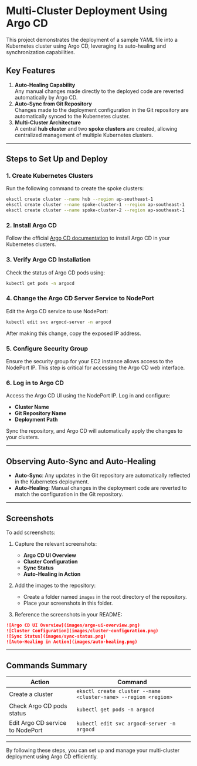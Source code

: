 
# Multi-Cluster Deployment Using Argo CD

This project demonstrates the deployment of a sample YAML file into a Kubernetes cluster using Argo CD, leveraging its auto-healing and synchronization capabilities.

## Key Features
1. **Auto-Healing Capability**  
   Any manual changes made directly to the deployed code are reverted automatically by Argo CD.  
2. **Auto-Sync from Git Repository**  
   Changes made to the deployment configuration in the Git repository are automatically synced to the Kubernetes cluster.  
3. **Multi-Cluster Architecture**  
   A central **hub cluster** and two **spoke clusters** are created, allowing centralized management of multiple Kubernetes clusters.

---

## Steps to Set Up and Deploy

### 1. Create Kubernetes Clusters
Run the following command to create the spoke clusters:
```bash
eksctl create cluster --name hub --region ap-southeast-1
eksctl create cluster --name spoke-cluster-1 --region ap-southeast-1
eksctl create cluster --name spoke-cluster-2 --region ap-southeast-1
```

### 2. Install Argo CD
Follow the official [Argo CD documentation](https://argo-cd.readthedocs.io/en/stable/) to install Argo CD in your Kubernetes clusters.

### 3. Verify Argo CD Installation
Check the status of Argo CD pods using:
```bash
kubectl get pods -n argocd
```

### 4. Change the Argo CD Server Service to NodePort
Edit the Argo CD service to use NodePort:
```bash
kubectl edit svc argocd-server -n argocd
```
After making this change, copy the exposed IP address.

### 5. Configure Security Group
Ensure the security group for your EC2 instance allows access to the NodePort IP. This step is critical for accessing the Argo CD web interface.

### 6. Log in to Argo CD
Access the Argo CD UI using the NodePort IP. Log in and configure:
- **Cluster Name**
- **Git Repository Name**
- **Deployment Path**

Sync the repository, and Argo CD will automatically apply the changes to your clusters.

---

## Observing Auto-Sync and Auto-Healing
- **Auto-Sync**: Any updates in the Git repository are automatically reflected in the Kubernetes deployment.
- **Auto-Healing**: Manual changes in the deployment code are reverted to match the configuration in the Git repository.

---

## Screenshots
To add screenshots:  
1. Capture the relevant screenshots:
   - **Argo CD UI Overview**
   - **Cluster Configuration**
   - **Sync Status**
   - **Auto-Healing in Action**

2. Add the images to the repository:
   - Create a folder named `images` in the root directory of the repository.
   - Place your screenshots in this folder.

3. Reference the screenshots in your README:
```markdown
![Argo CD UI Overview](images/argo-ui-overview.png)
![Cluster Configuration](images/cluster-configuration.png)
![Sync Status](images/sync-status.png)
![Auto-Healing in Action](images/auto-healing.png)
```

---

## Commands Summary

| Action                           | Command                                             |
|----------------------------------|-----------------------------------------------------|
| Create a cluster                 | `eksctl create cluster --name <cluster-name> --region <region>` |
| Check Argo CD pods status        | `kubectl get pods -n argocd`                        |
| Edit Argo CD service to NodePort | `kubectl edit svc argocd-server -n argocd`          |

---

By following these steps, you can set up and manage your multi-cluster deployment using Argo CD efficiently.
